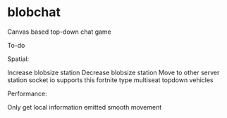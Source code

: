 # blobchat
Canvas based top-down chat game

To-do

Spatial:

Increase blobsize station
Decrease blobsize station
Move to other server station
	socket io supports this
fortnite type multiseat topdown vehicles

Performance: 

Only get local information emitted
smooth movement

